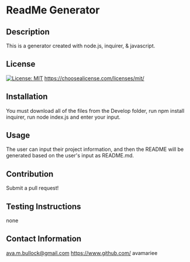 # ReadMe Generator

## Description 
This is a generator created with node.js, inquirer, & javascript.

## License 
[![License: MIT](https://img.shields.io/badge/License-MIT-yellow.svg)](https://opensource.org/licenses/MIT)
https://choosealicense.com/licenses/mit/

## Installation
You must download all of the files from the Develop folder, run npm install inquirer, run node index.js and enter your input. 

## Usage
The user can input their project information, and then the README will be generated based on the user's input as README.md.

## Contribution
Submit a pull request!

## Testing Instructions
none

## Contact Information
ava.m.bullock@gmail.com
https://www.github.com/ avamariee





